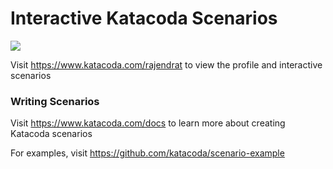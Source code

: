 # Interactive Katacoda Scenarios

[![](http://shields.katacoda.com/katacoda/rajendrat/count.svg)](https://www.katacoda.com/rajendrat "Get your profile on Katacoda.com")

Visit https://www.katacoda.com/rajendrat to view the profile and interactive scenarios

### Writing Scenarios
Visit https://www.katacoda.com/docs to learn more about creating Katacoda scenarios

For examples, visit https://github.com/katacoda/scenario-example
